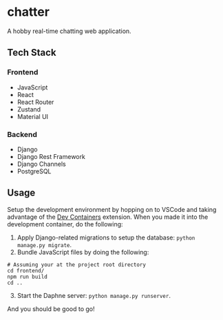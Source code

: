 # chatter

A hobby real-time chatting web application.

## Tech Stack

### Frontend

- JavaScript
- React
- React Router
- Zustand
- Material UI

### Backend

- Django
- Django Rest Framework
- Django Channels
- PostgreSQL

## Usage

Setup the development environment by hopping on to VSCode and taking advantage of the [Dev Containers](https://marketplace.visualstudio.com/items?itemName=ms-vscode-remote.remote-containers) extension.
When you made it into the development container, do the following:

1. Apply Django-related migrations to setup the database: `python manage.py migrate`.
2. Bundle JavaScript files by doing the following:

```console
# Assuming your at the project root directory
cd frontend/
npm run build
cd ..
```

3. Start the Daphne server: `python manage.py runserver`.

And you should be good to go!
